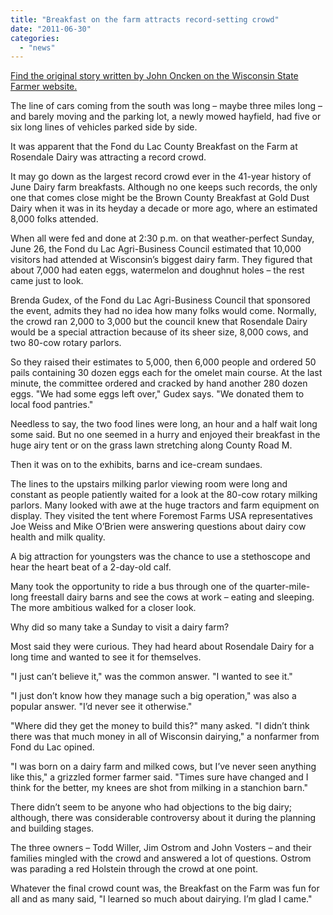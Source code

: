 ```yaml
---
title: "Breakfast on the farm attracts record-setting crowd"
date: "2011-06-30"
categories: 
  - "news"
---
```


[Find the original story written by John Oncken on the Wisconsin State Farmer website.](http://www.wisfarmer.com/leadstories/124790324.html)

The line of cars coming from the south was long – maybe three miles long – and barely moving and the parking lot, a newly mowed hayfield, had five or six long lines of vehicles parked side by side.

It was apparent that the Fond du Lac County Breakfast on the Farm at Rosendale Dairy was attracting a record crowd.

It may go down as the largest record crowd ever in the 41-year history of June Dairy farm breakfasts. Although no one keeps such records, the only one that comes close might be the Brown County Breakfast at Gold Dust Dairy when it was in its heyday a decade or more ago, where an estimated 8,000 folks attended.

When all were fed and done at 2:30 p.m. on that weather-perfect Sunday, June 26, the Fond du Lac Agri-Business Council estimated that 10,000 visitors had attended at Wisconsin’s biggest dairy farm. They figured that about 7,000 had eaten eggs, watermelon and doughnut holes – the rest came just to look.

Brenda Gudex, of the Fond du Lac Agri-Business Council that sponsored the event, admits they had no idea how many folks would come. Normally, the crowd ran 2,000 to 3,000 but the council knew that Rosendale Dairy would be a special attraction because of its sheer size, 8,000 cows, and two 80-cow rotary parlors.

So they raised their estimates to 5,000, then 6,000 people and ordered 50 pails containing 30 dozen eggs each for the omelet main course. At the last minute, the committee ordered and cracked by hand another 280 dozen eggs. "We had some eggs left over," Gudex says. "We donated them to local food pantries."

Needless to say, the two food lines were long, an hour and a half wait long some said. But no one seemed in a hurry and enjoyed their breakfast in the huge airy tent or on the grass lawn stretching along County Road M.

Then it was on to the exhibits, barns and ice-cream sundaes.

The lines to the upstairs milking parlor viewing room were long and constant as people patiently waited for a look at the 80-cow rotary milking parlors. Many looked with awe at the huge tractors and farm equipment on display. They visited the tent where Foremost Farms USA representatives Joe Weiss and Mike O’Brien were answering questions about dairy cow health and milk quality.

A big attraction for youngsters was the chance to use a stethoscope and hear the heart beat of a 2-day-old calf.

Many took the opportunity to ride a bus through one of the quarter-mile-long freestall dairy barns and see the cows at work – eating and sleeping. The more ambitious walked for a closer look.

Why did so many take a Sunday to visit a dairy farm?

Most said they were curious. They had heard about Rosendale Dairy for a long time and wanted to see it for themselves.

"I just can’t believe it," was the common answer. "I wanted to see it."

"I just don’t know how they manage such a big operation," was also a popular answer. "I’d never see it otherwise."

"Where did they get the money to build this?" many asked. "I didn’t think there was that much money in all of Wisconsin dairying," a nonfarmer from Fond du Lac opined.

"I was born on a dairy farm and milked cows, but I’ve never seen anything like this," a grizzled former farmer said. "Times sure have changed and I think for the better, my knees are shot from milking in a stanchion barn."

There didn’t seem to be anyone who had objections to the big dairy; although, there was considerable controversy about it during the planning and building stages.

The three owners – Todd Willer, Jim Ostrom and John Vosters – and their families mingled with the crowd and answered a lot of questions. Ostrom was parading a red Holstein through the crowd at one point.

Whatever the final crowd count was, the Breakfast on the Farm was fun for all and as many said, "I learned so much about dairying. I’m glad I came."
